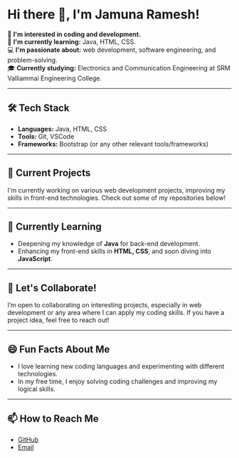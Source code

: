 # Hi there 👋, I'm Jamuna Ramesh!

👀 **I'm interested in coding and development.**  
🌱 **I'm currently learning:** Java, HTML, CSS.  
💻 **I'm passionate about:** web development, software engineering, and problem-solving.  
🎓 **Currently studying:** Electronics and Communication Engineering at SRM Valliammai Engineering College.  

---

## 🛠️ Tech Stack

- **Languages:** Java, HTML, CSS  
- **Tools:** Git, VSCode  
- **Frameworks:** Bootstrap (or any other relevant tools/frameworks)

---

## 🚀 Current Projects

I'm currently working on various web development projects, improving my skills in front-end technologies. Check out some of my repositories below!

---

## 🌱 Currently Learning

- Deepening my knowledge of **Java** for back-end development.
- Enhancing my front-end skills in **HTML, CSS**, and soon diving into **JavaScript**.

---

## 🤝 Let's Collaborate!

I’m open to collaborating on interesting projects, especially in web development or any area where I can apply my coding skills. If you have a project idea, feel free to reach out!

---

## 😄 Fun Facts About Me

- I love learning new coding languages and experimenting with different technologies.
- In my free time, I enjoy solving coding challenges and improving my logical skills.

---

## 📫 How to Reach Me

- [GitHub](https://github.com/jamuna-ramesh)
- [Email](mailto:jamuna26062002@gmail.com)

